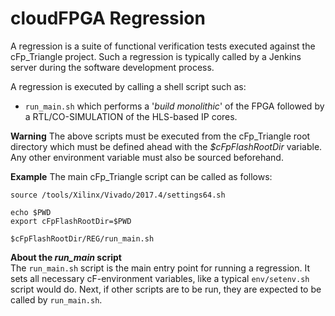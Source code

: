 cloudFPGA Regression
====================

A regression is a suite of functional verification tests executed against the cFp_Triangle project. Such a regression is typically called by a Jenkins server during the software development process.

A regression is executed by calling a shell script such as:
  - `run_main.sh` which performs a '_build monolithic_' of the FPGA followed by a RTL/CO-SIMULATION of the HLS-based IP cores.

**Warning**
The above scripts must be executed from the cFp_Triangle root directory which must be defined ahead with the _$cFpFlashRootDir_ variable. Any other environment variable must also be sourced beforehand.

**Example** 
The main cFp_Triangle script can be called as follows:

```
source /tools/Xilinx/Vivado/2017.4/settings64.sh

echo $PWD
export cFpFlashRootDir=$PWD

$cFpFlashRootDir/REG/run_main.sh
```

**About the _run_main_ script**  
The `run_main.sh` script is the main entry point for running a regression. It sets all necessary cF-environment variables, like a typical `env/setenv.sh` script would do. Next, if other scripts are to be run, they are expected to be called by `run_main.sh`.


